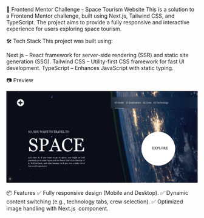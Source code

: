 🚀 Frontend Mentor Challenge - Space Tourism Website
This is a solution to a Frontend Mentor challenge, built using Next.js, Tailwind CSS, and TypeScript. The project aims to provide a fully responsive and interactive experience for users exploring space tourism.

🛠 Tech Stack
This project was built using:

Next.js – React framework for server-side rendering (SSR) and static site generation (SSG).
Tailwind CSS – Utility-first CSS framework for fast UI development.
TypeScript – Enhances JavaScript with static typing.

📷 Preview

 ![Sample Output](./public/assets/output.png)

📦 Features
✅ Fully responsive design (Mobile and Desktop).
✅ Dynamic content switching (e.g., technology tabs, crew selection).
✅ Optimized image handling with Next.js <Image> component.